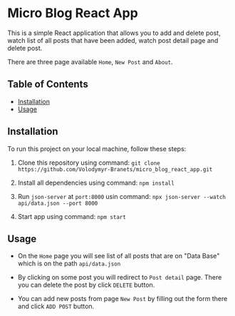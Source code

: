 # Micro Blog React App

This is a simple React application that allows you to add and delete post, watch list of all posts that have been added, watch post detail page and delete post.

There are three page available `Home`, `New Post` and `About`.

## Table of Contents

- [Installation](#installation)
- [Usage](#usage)
<!-- - [Contributing](#contributing)
- [License](#license) -->

## Installation

To run this project on your local machine, follow these steps:

1. Clone this repository using command: `git clone https://github.com/Volodymyr-Branets/micro_blog_react_app.git`

2. Install all dependencies using command: `npm install`

3. Run `json-server` at `port:8000` usin command: `npx json-server --watch api/data.json --port 8000`

4. Start app using command: `npm start`

## Usage

- On the `Home` page you will see list of all posts that are on "Data Base" which is on the path `api/data.json`

- By clicking on some post you will redirect to `Post detail` page. There you can delete the post by click `DELETE` button.

- You can add new posts from page `New Post` by filling out the form there and click `ADD POST` button.

